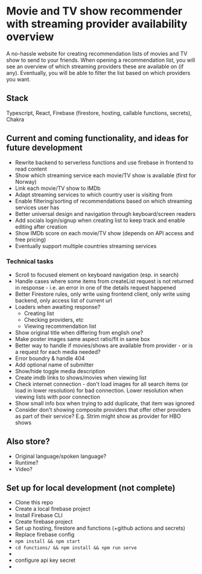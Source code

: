 # Movie and TV show recommender with streaming provider availability overview
A no-hassle website for creating recommendation lists of movies and TV show to send to your friends. 
When opening a recommendation list, you will see an overview of which streaming providers these are available on (if any). 
Eventually, you will be able to filter the list based on which providers you want.

## Stack
Typescript, React, Firebase (firestore, hosting, callable functions, secrets), Chakra

## Current and coming functionality, and ideas for future development

- Rewrite backend to serverless functions and use firebase in frontend to read content
- Show which streaming service each movie/TV show is available (first for Norway)
- Link each movie/TV show to IMDb
- Adapt streaming services to which country user is visiting from
- Enable filtering/sorting of recommendations based on which streaming services user has 
- Better universal design and navigation through keyboard/screen readers
- Add socials login/signup when creating list to keep track and enable editing after creation
- Show IMDb score on each movie/TV show (depends on API access and free pricing)
- Eventually support multiple countries streaming services


### Technical tasks
- Scroll to focused element on keyboard navigation (esp. in search)
- Handle cases where some items from createList request is not returned in response - i.e. an error in one of the details request happened
- Better Firestore rules, only write using frontend client, only write using backend, only access list of current url
- Loaders when awaiting response?
  - Creating list
  - Checking providers, etc
  - Viewing recommendation list
- Show original title when differing from english one?
- Make poster images same aspect ratio/fit in same box
- Better way to handle if movies/shows are available from provider - or is a request for each media needed?
- Error boundry & handle 404
- Add optional name of submitter
- Show/hide toggle media description
- Create imdb links to shows/movies when viewing list
- Check internet connection - don't load images for all search items (or load in lower resolution) for bad connection. Lower resolution when viewing lists with poor connection
- Show small info box when trying to add duplicate, that item was ignored
- Consider don't showing composite providers that offer other providers as part of their service? E.g. Strim might show as provider for HBO shows

## Also store?
- Original language/spoken language?
- Runtime?
- Video?

## Set up for local development (not complete)
- Clone this repo
- Create a local firebase project
- Install Firebase CLI
- Create firebase project
- Set up hosting, firestore and functions (+github actions and secrets)
- Replace firebase config
- `npm install && npm start`
- `cd functions/ && npm install && npm run serve`
- 
- configure api key secret
- 
